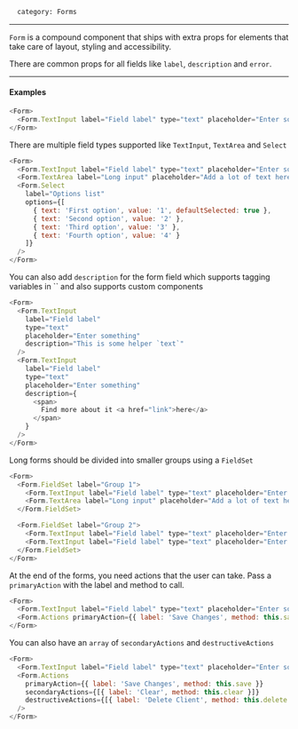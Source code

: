 ```meta
  category: Forms
```

---

`Form` is a compound component that ships with extra props for elements that take care of layout, styling and accessibility.

There are common props for all fields like `label`, `description` and `error`.

---

#### Examples

```js
<Form>
  <Form.TextInput label="Field label" type="text" placeholder="Enter something" />
</Form>
```

There are multiple field types supported like `TextInput`, `TextArea` and `Select`

```js
<Form>
  <Form.TextInput label="Field label" type="text" placeholder="Enter something" />
  <Form.TextArea label="Long input" placeholder="Add a lot of text here" />
  <Form.Select
    label="Options list"
    options={[
      { text: 'First option', value: '1', defaultSelected: true },
      { text: 'Second option', value: '2' },
      { text: 'Third option', value: '3' },
      { text: 'Fourth option', value: '4' }
    ]}
  />
</Form>
```

You can also add `description` for the form field which supports tagging variables in `` and also supports custom components

```js
<Form>
  <Form.TextInput
    label="Field label"
    type="text"
    placeholder="Enter something"
    description="This is some helper `text`"
  />
  <Form.TextInput
    label="Field label"
    type="text"
    placeholder="Enter something"
    description={
      <span>
        Find more about it <a href="link">here</a>
      </span>
    }
  />
</Form>
```

Long forms should be divided into smaller groups using a `FieldSet`

```js
<Form>
  <Form.FieldSet label="Group 1">
    <Form.TextInput label="Field label" type="text" placeholder="Enter something" />
    <Form.TextArea label="Long input" placeholder="Add a lot of text here" />
  </Form.FieldSet>

  <Form.FieldSet label="Group 2">
    <Form.TextInput label="Field label" type="text" placeholder="Enter something" />
    <Form.TextInput label="Field label" type="text" placeholder="Enter something" />
  </Form.FieldSet>
</Form>
```

At the end of the forms, you need actions that the user can take. Pass a `primaryAction` with the label and method to call.

```js
<Form>
  <Form.TextInput label="Field label" type="text" placeholder="Enter something" />
  <Form.Actions primaryAction={{ label: 'Save Changes', method: this.save }} />
</Form>
```

You can also have an `array` of `secondaryActions` and `destructiveActions`

```js
<Form>
  <Form.TextInput label="Field label" type="text" placeholder="Enter something" />
  <Form.Actions
    primaryAction={{ label: 'Save Changes', method: this.save }}
    secondaryActions={[{ label: 'Clear', method: this.clear }]}
    destructiveActions={[{ label: 'Delete Client', method: this.delete }]}
  />
</Form>
```
